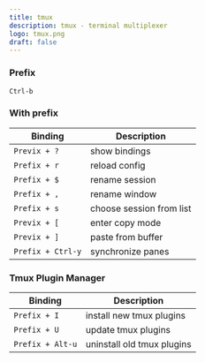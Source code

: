 ```yaml
---
title: tmux
description: tmux - terminal multiplexer
logo: tmux.png
draft: false
---
```

### Prefix
`Ctrl-b`

### With prefix
Binding | Description
--- | ---
`Previx + ?` | show bindings
`Prefix + r` | reload config
`Prefix + $` | rename session
`Prefix + ,` | rename window
`Prefix + s` | choose session from list
`Previx + [` | enter copy mode
`Previx + ]` | paste from buffer
`Prefix + Ctrl-y` | synchronize panes

### Tmux Plugin Manager
Binding | Description
--- | ---
`Prefix + I` | install new tmux plugins
`Prefix + U` | update tmux plugins
`Prefix + Alt-u` | uninstall old tmux plugins
